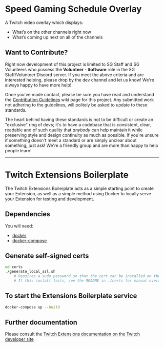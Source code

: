 # Speed Gaming Schedule Overlay

A Twitch video overlay which displays:  
- What’s on the other channels right now
- What’s coming up next on all of the channels

## Want to Contribute?

Right now development of this project is limited to SG Staff and SG Volunteers who possess the **Volunteer - Software** role in the SG Staff/Volunteer Discord server. If you meet the above criteria and are interested helping, please drop by the dev channel and let us know! We're always happy to have more help!

Once you've made contact, please be sure you have read and understand the [Contribution Guidelines](https://github.com/onigiri070/sg-schedule-overlay/wiki/contributionGuidelines) wiki page for this project. Any submitted work not adhering to the guidelines, will politely be asked to update to these standards.

The heart behind having these standards is not to be difficult or create an "exclusive" ring of devs; it's to have a codebase that is consistent, clear, readable and of such quality that *anybody* can help maintain it while preserving style and design continuity as much as possible. If you're unsure if something doesn't meet a standard or are simply unclear about something, just ask! We're a friendly group and are more than happy to help people learn!






---

# Twitch Extensions Boilerplate

The Twitch Extensions Boilerplate acts as a simple starting point to create your Extension, as well as a simple method using Docker to locally serve your Extension for testing and development.

## Dependencies

You will need:
 * [docker](https://docs.docker.com/engine/installation/)
 * [docker-compose](https://docs.docker.com/compose/install/)

## Generate self-signed certs
```bash
cd certs
./generate_local_ssl.sh
    # Requires a sudo password so that the cert can be installed on the root keychain
    # If this install fails, see the README in ./certs for manual override.
```

## To start the Extensions Boilerplate service
```bash
docker-compose up --build
```

## Further documentation

Please consult the [Twitch Extensions documentation on the Twitch developer site](https://dev.twitch.tv/docs/extensions)
